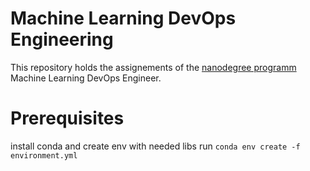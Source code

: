 # Machine Learning DevOps Engineering

This repository holds the assignements of the [nanodegree programm](https://www.udacity.com/enrollment/nd0821) Machine Learning DevOps Engineer.


# Prerequisites
install conda and create env with needed libs
run `conda env create -f environment.yml`

